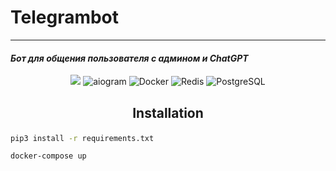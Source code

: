 # Telegrambot 
___

#### *Бот для общения пользователя с админом и ChatGPT*
<p align="center">
    <img src="https://img.shields.io/badge/-Python-3776AB?style=flat-square&logo=python&logoColor=white" />
    <img alt="aiogram" src="https://img.shields.io/badge/-aiogram-005F8B?style=flat-square&logo=telegram&logoColor=white" />
    <img alt="Docker" src="https://img.shields.io/badge/-Docker-2496ED?style=flat-square&logo=docker&logoColor=white" />
    <img alt="Redis" src="https://img.shields.io/badge/-Redis-DC382D?style=flat-square&logo=redis&logoColor=white" />
    <img alt="PostgreSQL" src="https://img.shields.io/badge/-PostgreSQL-336791?style=flat-square&logo=postgresql&logoColor=white" />
</p>

## <p align="center"> Installation

``` bash
pip3 install -r requirements.txt
```
``` bash
docker-compose up
```





